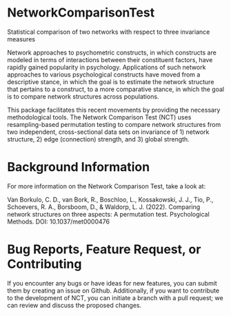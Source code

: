 # NetworkComparisonTest

Statistical comparison of two networks with respect to three invariance measures

Network approaches to psychometric constructs, in which constructs are modeled in terms of interactions between their constituent factors, have rapidly gained popularity in psychology. Applications of such network approaches to various psychological constructs have moved from a descriptive stance, in which the goal is to estimate the network structure that pertains to a construct, to a more comparative stance, in which the goal is to compare network structures across populations. 

This package facilitates this recent movements by providing the necessary methodological tools. The Network Comparison Test (NCT) uses resampling-based permutation testing to compare network structures from two independent, cross-sectional data sets on invariance of 1) network structure, 2) edge (connection) strength, and 3) global strength. 

# Background Information
For more information on the Network Comparison Test, take a look at:

Van Borkulo, C. D., van Bork, R., Boschloo, L., Kossakowski, J. J., Tio, P., Schoevers, R. A., Borsboom, D., & Waldorp, L. J. (2022). Comparing network structures on three aspects: A permutation test. Psychological Methods. DOI: 10.1037/met0000476

# Bug Reports, Feature Request, or Contributing
If you encounter any bugs or have ideas for new features, you can submit them by creating an issue on Github. Additionally, if you want to contribute to the development of NCT, you can initiate a branch with a pull request; we can review and discuss the proposed changes.

